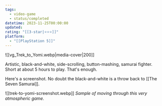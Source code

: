 ```yaml
---
tags:
  - video-game
  - status/completed
datetime: 2023-11-25T00:00:00
updated: 
rating: "[[3-star|⭐️⭐️⭐️]]"
platform:
  - "[[PlayStation 5]]"
---
```

![[vg_Trek_to_Yomi.webp|media-cover|200]]

Artistic, black-and-white, side-scrolling, button-mashing, samurai fighter. Short at about 5 hours to play. That's enough.

Here's a screenshot. No doubt the black-and-white is a throw back to [[The Seven Samurai]].

![[trek-to-yomi-screenshot.webp]]
*Sample of moving through this very atmospheric game.*
